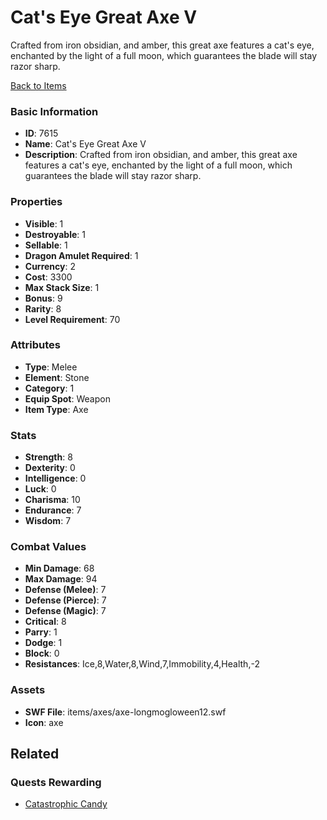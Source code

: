 # Cat's Eye Great Axe V

Crafted from iron obsidian, and amber, this great axe features a cat's eye, enchanted by the light of a full moon, which guarantees the blade will stay razor sharp.  

[Back to Items](../items.md)

### Basic Information

- **ID**: 7615
- **Name**: Cat&#039;s Eye Great Axe V
- **Description**: Crafted from iron obsidian, and amber, this great axe features a cat&#039;s eye, enchanted by the light of a full moon, which guarantees the blade will stay razor sharp.  

### Properties

- **Visible**: 1
- **Destroyable**: 1
- **Sellable**: 1
- **Dragon Amulet Required**: 1
- **Currency**: 2
- **Cost**: 3300
- **Max Stack Size**: 1
- **Bonus**: 9
- **Rarity**: 8
- **Level Requirement**: 70

### Attributes

- **Type**: Melee
- **Element**: Stone
- **Category**: 1
- **Equip Spot**: Weapon
- **Item Type**: Axe

### Stats

- **Strength**: 8
- **Dexterity**: 0
- **Intelligence**: 0
- **Luck**: 0
- **Charisma**: 10
- **Endurance**: 7
- **Wisdom**: 7

### Combat Values

- **Min Damage**: 68
- **Max Damage**: 94
- **Defense (Melee)**: 7
- **Defense (Pierce)**: 7
- **Defense (Magic)**: 7
- **Critical**: 8
- **Parry**: 1
- **Dodge**: 1
- **Block**: 0
- **Resistances**: Ice,8,Water,8,Wind,7,Immobility,4,Health,-2

### Assets

- **SWF File**: items/axes/axe-longmogloween12.swf
- **Icon**: axe

## Related

### Quests Rewarding

- [Catastrophic Candy](../quests/962-catastrophic-candy.md)

